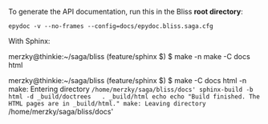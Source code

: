 To generate the API documentation, run this in the Bliss **root directory**:

    epydoc -v --no-frames --config=docs/epydoc.bliss.saga.cfg

With Sphinx: 

merzky@thinkie:~/saga/bliss (feature/sphinx $) $ make -n
make -C docs html

merzky@thinkie:~/saga/bliss (feature/sphinx $) $ make -C docs html -n
make: Entering directory `/home/merzky/saga/bliss/docs'
sphinx-build -b html -d _build/doctrees   . _build/html
echo
echo "Build finished. The HTML pages are in _build/html."
make: Leaving directory `/home/merzky/saga/bliss/docs'

